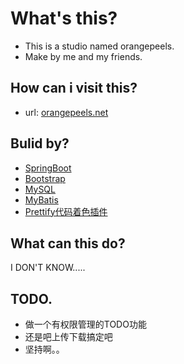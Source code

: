 # What's this?
- This is a studio named orangepeels.
- Make by me and my friends.
## How can i visit this?
- url: [orangepeels.net](http://118.126.108.47)
## Bulid by?
- [SpringBoot](https://projects.spring.io/spring-boot/)
- [Bootstrap](http://www.bootcss.com/)
- [MySQL](https://www.mysql.com/)
- [MyBatis](http://www.mybatis.org/mybatis-3/zh/index.html)
- [Prettify代码着色插件](https://github.com/google/code-prettify)
## What can this do?
I DON'T KNOW.....

## TODO.
- 做一个有权限管理的TODO功能
- 还是吧上传下载搞定吧
- 坚持啊。。